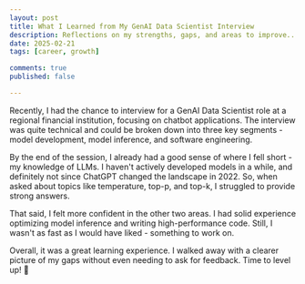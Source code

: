 ```yaml
---
layout: post
title: What I Learned from My GenAI Data Scientist Interview
description: Reflections on my strengths, gaps, and areas to improve..
date: 2025-02-21
tags: [career, growth]

comments: true
published: false

---
```


Recently, I had the chance to interview for a GenAI Data Scientist role at a regional financial institution, focusing on chatbot applications. The interview was quite technical and could be broken down into three key segments - model development, model inference, and software engineering.

By the end of the session, I already had a good sense of where I fell short - my knowledge of LLMs. I haven't actively developed models in a while, and definitely not since ChatGPT changed the landscape in 2022. So, when asked about topics like temperature, top-p, and top-k, I struggled to provide strong answers.

That said, I felt more confident in the other two areas. I had solid experience optimizing model inference and writing high-performance code. Still, I wasn't as fast as I would have liked - something to work on.

Overall, it was a great learning experience. I walked away with a clearer picture of my gaps without even needing to ask for feedback. Time to level up! 🚀